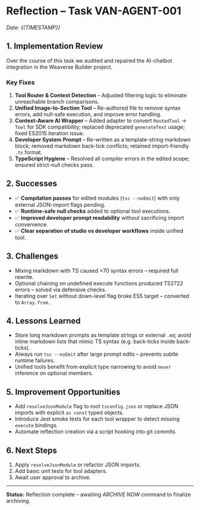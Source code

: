 # Reflection – Task VAN-AGENT-001  
*Date: {{TIMESTAMP}}*

## 1. Implementation Review  
Over the course of this task we audited and repaired the AI-chatbot integration in the Weaverse Builder project.

### Key Fixes  
1. **Tool Router & Context Detection** – Adjusted filtering logic to eliminate unreachable branch comparisons.  
2. **Unified Image-to-Section Tool** – Re-authored file to remove syntax errors, add null-safe execution, and improve error handling.  
3. **Context-Aware AI Wrapper** – Added adapter to convert `RoutedTool` → `Tool` for SDK compatibility; replaced deprecated `generateText` usage; fixed ES2015 iteration issue.  
4. **Developer System Prompt** – Re-written as a template-string markdown block; removed markdown back-tick conflicts; retained import-friendly `.ts` format.  
5. **TypeScript Hygiene** – Resolved all compiler errors in the edited scope; ensured strict-null checks pass.

## 2. Successes  
- ✅ **Compilation passes** for edited modules (`tsc --noEmit`) with only external JSON-import flags pending.  
- ✅ **Runtime-safe null checks** added to optional tool executions.  
- ✅ **Improved developer prompt readability** without sacrificing import convenience.  
- ✅ **Clear separation of studio vs developer workflows** inside unified tool.

## 3. Challenges  
- Mixing markdown with TS caused >70 syntax errors – required full rewrite.  
- Optional chaining on undefined execute functions produced TS2722 errors – solved via defensive checks.  
- Iterating over `Set` without down-level flag broke ES5 target – converted to `Array.from`.

## 4. Lessons Learned  
- Store long markdown prompts as template strings or external `.md`; avoid inline markdown lists that mimic TS syntax (e.g. back-ticks inside back-ticks).  
- Always run `tsc --noEmit` after large prompt edits – prevents subtle runtime failures.  
- Unified tools benefit from explicit type narrowing to avoid `never` inference on optional members.

## 5. Improvement Opportunities  
- Add `resolveJsonModule` flag to root `tsconfig.json` or replace JSON imports with explicit `as const` typed objects.  
- Introduce Jest smoke tests for each tool wrapper to detect missing `execute` bindings.  
- Automate reflection creation via a script hooking into git commits.

## 6. Next Steps  
1. Apply `resolveJsonModule` or refactor JSON imports.  
2. Add basic unit tests for tool adapters.  
3. Await user approval to archive.

---
**Status:** Reflection complete – awaiting *ARCHIVE NOW* command to finalize archiving. 